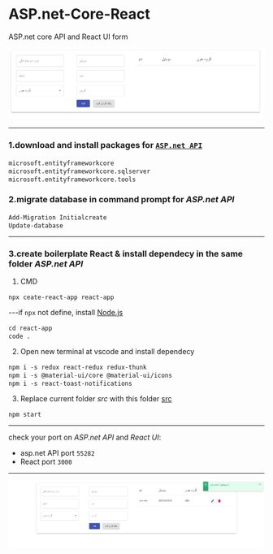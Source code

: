 # ASP.net-Core-React
ASP.net core API and React UI form

![capture web app](https://github.com/lpln25/ASP.net-Core-React/blob/master/images/index.png)


---
### 1.download and install packages for [`ASP.net API`](https://github.com/lpln25/ASP.net-Core-React/tree/master/ASP.net%20Core/webAPI)
```
microsoft.entityframeworkcore
microsoft.entityframeworkcore.sqlserver
microsoft.entityframeworkcore.tools
```

### 2.migrate database in command prompt for *ASP.net API*
```
Add-Migration Initialcreate
Update-database
```
---
### 3.create boilerplate React & install dependecy in the same folder *ASP.net API*
1. CMD
```
npx ceate-react-app react-app
```
---if `npx` not define, install [Node.js](https://nodejs.org/en/)

```
cd react-app
code .
```
2. Open new terminal at vscode and install dependecy
```
npm i -s redux react-redux redux-thunk
npm i -s @material-ui/core @material-ui/icons
npm i -s react-toast-notifications
```
3. Replace current folder *src* with this folder [src](https://github.com/lpln25/ASP.net-Core-React/tree/master/React-UI/)
```
npm start
```
---
check your port on *ASP.net API* and *React UI*:
- asp.net API port `55282`
- React port `3000`
----

![capture web app final](https://github.com/lpln25/ASP.net-Core-React/blob/master/images/add%20Item.png)

